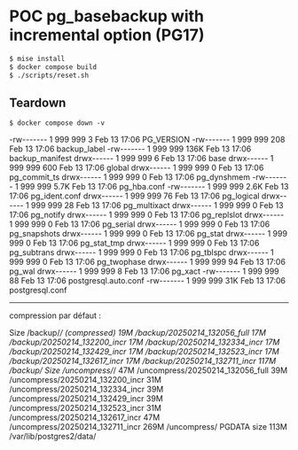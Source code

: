 # POC pg_basebackup with incremental option (PG17)

```sh
$ mise install
$ docker compose build
$ ./scripts/reset.sh
```

## Teardown

```
$ docker compose down -v
```


-rw------- 1  999  999    3 Feb 13 17:06 PG_VERSION
-rw------- 1  999  999  208 Feb 13 17:06 backup_label
-rw------- 1  999  999 136K Feb 13 17:06 backup_manifest
drwx------ 1  999  999    6 Feb 13 17:06 base
drwx------ 1  999  999  600 Feb 13 17:06 global
drwx------ 1  999  999    0 Feb 13 17:06 pg_commit_ts
drwx------ 1  999  999    0 Feb 13 17:06 pg_dynshmem
-rw------- 1  999  999 5.7K Feb 13 17:06 pg_hba.conf
-rw------- 1  999  999 2.6K Feb 13 17:06 pg_ident.conf
drwx------ 1  999  999   76 Feb 13 17:06 pg_logical
drwx------ 1  999  999   28 Feb 13 17:06 pg_multixact
drwx------ 1  999  999    0 Feb 13 17:06 pg_notify
drwx------ 1  999  999    0 Feb 13 17:06 pg_replslot
drwx------ 1  999  999    0 Feb 13 17:06 pg_serial
drwx------ 1  999  999    0 Feb 13 17:06 pg_snapshots
drwx------ 1  999  999    0 Feb 13 17:06 pg_stat
drwx------ 1  999  999    0 Feb 13 17:06 pg_stat_tmp
drwx------ 1  999  999    0 Feb 13 17:06 pg_subtrans
drwx------ 1  999  999    0 Feb 13 17:06 pg_tblspc
drwx------ 1  999  999    0 Feb 13 17:06 pg_twophase
drwx------ 1  999  999   94 Feb 13 17:06 pg_wal
drwx------ 1  999  999    8 Feb 13 17:06 pg_xact
-rw------- 1  999  999   88 Feb 13 17:06 postgresql.auto.conf
-rw------- 1  999  999  31K Feb 13 17:06 postgresql.conf


---

compression par défaut :


Size /backup/*/ (compressed)
19M     /backup/20250214_132056_full
17M     /backup/20250214_132200_incr
17M     /backup/20250214_132334_incr
17M     /backup/20250214_132429_incr
17M     /backup/20250214_132523_incr
17M     /backup/20250214_132617_incr
17M     /backup/20250214_132711_incr
117M    /backup/
Size /uncompress/*/
47M     /uncompress/20250214_132056_full
39M     /uncompress/20250214_132200_incr
31M     /uncompress/20250214_132334_incr
39M     /uncompress/20250214_132429_incr
39M     /uncompress/20250214_132523_incr
31M     /uncompress/20250214_132617_incr
47M     /uncompress/20250214_132711_incr
269M    /uncompress/
PGDATA size
113M    /var/lib/postgres2/data/
